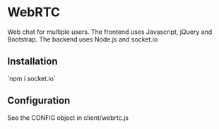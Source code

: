 # WebRTC
Web chat for multiple users. The frontend uses Javascript, jQuery and Bootstrap. The backend uses Node.js and socket.io

<h2>Installation</h2>
`npm i socket.io`

<h2>Configuration</h2>
See the CONFIG object in client/webrtc.js
